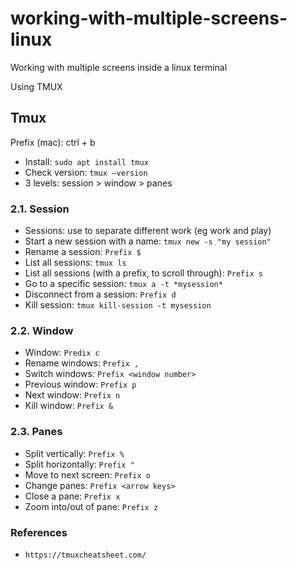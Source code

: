 # working-with-multiple-screens-linux

Working with multiple screens inside a linux terminal

Using TMUX

## Tmux

Prefix (mac): ctrl + b 

- Install: ```sudo apt install tmux```
- Check version: ```tmux –version```
- 3 levels: session > window > panes

### 2.1. Session
- Sessions: use to separate different work (eg work and play)
- Start a new session with a name: ```tmux new -s "my session"```
- Rename a session: ```Prefix $```
- List all sessions: ```tmux ls```
- List all sessions (with a prefix, to scroll through): ```Prefix s```
- Go to a specific session: ```tmux a -t *mysession*```
- Disconnect from a session: ```Prefix d```
- Kill session: ```tmux kill-session -t mysession```

### 2.2. Window
- Window: ```Predix c```
- Rename windows: ```Prefix ,```
- Switch windows: ```Prefix <window number>```
- Previous window: ```Prefix p```
- Next window: ```Prefix n```
- Kill window: ```Prefix &```

### 2.3. Panes
- Split vertically: ```Prefix %```
- Split horizontally: ```Prefix "```
- Move to next screen: ```Prefix o```
- Change panes: ```Prefix <arrow keys>```
- Close a pane: ```Prefix x```
- Zoom into/out of pane: ```Prefix z```

### References
- ```https://tmuxcheatsheet.com/```

